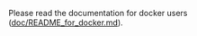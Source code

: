 Please read the documentation for docker users ([doc/README_for_docker.md](../doc/README_for_docker.md)).